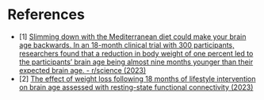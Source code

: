 # References
- [1] [Slimming down with the Mediterranean diet could make your brain age backwards. In an 18-month clinical trial with 300 participants, researchers found that a reduction in body weight of one percent led to the participants’ brain age being almost nine months younger than their expected brain age. - r/science (2023)](https://www.reddit.com/r/science/comments/1408e7m/slimming_down_with_the_mediterranean_diet_could/)
- [2] [The effect of weight loss following 18 months of lifestyle intervention on brain age assessed with resting-state functional connectivity (2023)](https://elifesciences.org/articles/83604)

